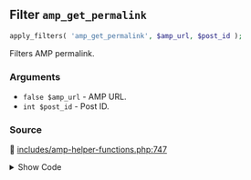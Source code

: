 ## Filter `amp_get_permalink`

```php
apply_filters( 'amp_get_permalink', $amp_url, $post_id );
```

Filters AMP permalink.

### Arguments

* `false $amp_url` - AMP URL.
* `int $post_id` - Post ID.

### Source

:link: [includes/amp-helper-functions.php:747](/includes/amp-helper-functions.php#L747)

<details>
<summary>Show Code</summary>

```php
return apply_filters( 'amp_get_permalink', $amp_url, $post_id );
```

</details>
